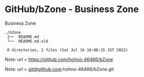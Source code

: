 # GitHub/bZone - Business Zone

Business Zone

    ./bZone
     ├──  README.md
     └──  README.md.old
     
     0 directories, 2 files (Sat Jul 16 16:00:15 JST 2022)


Note:	url = https://github.com/hohno-46466/bZone

Note:	url = git@github.com:hohno-46466/bZone.git

